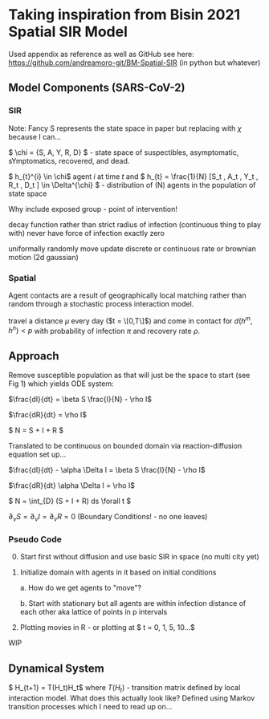 # Taking inspiration from Bisin 2021 Spatial SIR Model

Used appendix as reference as well as GitHub see here: <https://github.com/andreamoro-git/BM-Spatial-SIR> (in python but whatever)

## Model Components (SARS-CoV-2)

### SIR 

Note: Fancy S represents the state space in paper but replacing with $\chi$ because I can...

$ \chi = \{S, A, Y, R, D\} $ - state space of suspectibles, asymptomatic, sYmptomatics, recovered, and dead.

$ h_{t}^{i} \in \chi$ agent $i$ at time $t$ and $ h_{t} = \frac{1}{N} \[S_t , A_t , Y_t , R_t , D_t \] \in \Delta^{\chi} $ - distribution of (N) agents in the population of state space

Why include exposed group - point of intervention!

decay function rather than strict radius of infection (continuous thing to play with) never have force of infection exactly zero

uniformally randomly move update discrete or continuous rate or brownian motion (2d gaussian)


### Spatial

Agent contacts are a result of geographically local matching rather than random through a stochastic process interaction model.

travel a distance $\mu$ every day ($t = \[0,T\]$) and come in contact for $d(h^m , h^n) < p$ with probability of infection $\pi$ and recovery rate $\rho$.


## Approach

Remove susceptible population as that will just be the space to start (see Fig 1) which yields ODE system:


$\frac{dI}{dt} = \beta S \frac{I}{N} - \rho I$

$\frac{dR}{dt} = \rho I$

$ N = S + I + R $

Translated to be continuous on bounded domain via reaction-diffusion equation set up...

$\frac{dI}{dt} - \alpha \Delta I = \beta S \frac{I}{N} - \rho I$

$\frac{dR}{dt} \alpha \Delta I = \rho I$

$ N = \int_{D} (S + I + R) ds \forall t $

$\partial_{\nu} S = \partial_{\nu} I = \partial_{\nu} R = 0$ (Boundary Conditions! - no one leaves)


### Pseudo Code

0. Start first without diffusion and use basic SIR in space (no multi city yet)

1. Initialize domain with agents in it based on initial conditions

    a. How do we get agents to "move"?

    b. Start with stationary but all agents are within infection distance of each other aka lattice of points in p intervals

2. Plotting movies in R - or plotting at $ t = 0, 1, 5, 10...$

WIP


## Dynamical System

$ H_{t+1} = T(H_t)H_t$ where $T(H_t)$ - transition matrix defined by local interaction model. What does this actually look like? Defined using Markov transition processes which I need to read up on...